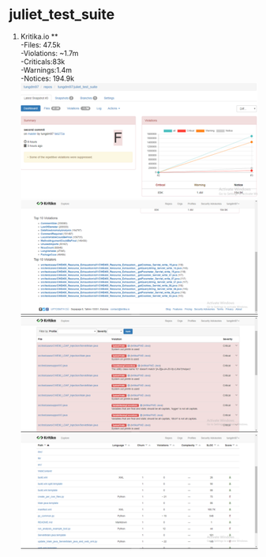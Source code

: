 # juliet_test_suite
1. Kritika.io **<br>
    -Files: 47.5k <br>
    -Violations: ~1.7m <br>
    -Criticals:83k <br>
    -Warnings:1.4m <br>
    -Notices: 194.9k <br>
![ex1](/p1.PNG)    
![ex2](/p2.PNG)   
![ex3](/p3.PNG)  
![ex4](/p4.PNG)
  
 

